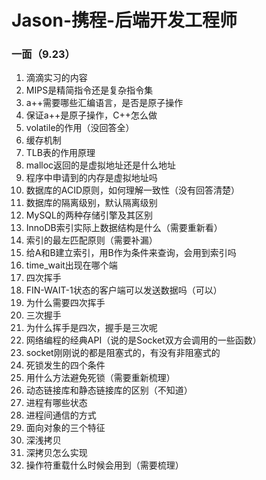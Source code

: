 # Jason-携程-后端开发工程师

### 一面（9.23）

1. 滴滴实习的内容
2. MIPS是精简指令还是复杂指令集
3. a++需要哪些汇编语言，是否是原子操作
4. 保证a++是原子操作，C++怎么做
5. volatile的作用（没回答全）
6. 缓存机制
7. TLB表的作用原理
8. malloc返回的是虚拟地址还是什么地址
9. 程序中申请到的内存是虚拟地址吗
10. 数据库的ACID原则，如何理解一致性（没有回答清楚）
11. 数据库的隔离级别，默认隔离级别
12. MySQL的两种存储引擎及其区别
13. InnoDB索引实际上数据结构是什么（需要重新看）
14. 索引的最左匹配原则（需要补漏）
15. 给A和B建立索引，用B作为条件来查询，会用到索引吗
16. time_wait出现在哪个端
17. 四次挥手
18. FIN-WAIT-1状态的客户端可以发送数据吗（可以）
19. 为什么需要四次挥手
20. 三次握手
21. 为什么挥手是四次，握手是三次呢
22. 网络编程的经典API（说的是Socket双方会调用的一些函数）
23. socket刚刚说的都是阻塞式的，有没有非阻塞式的
24. 死锁发生的四个条件
25. 用什么方法避免死锁（需要重新梳理）
26. 动态链接库和静态链接库的区别（不知道）
27. 进程有哪些状态
28. 进程间通信的方式
29. 面向对象的三个特征
30. 深浅拷贝
31. 深拷贝怎么实现
32. 操作符重载什么时候会用到（需要梳理）